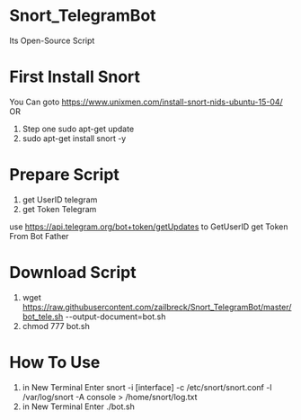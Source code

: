# Snort_TelegramBot
Its Open-Source Script


# First Install Snort
You Can goto https://www.unixmen.com/install-snort-nids-ubuntu-15-04/
OR
1. Step one sudo apt-get update
2. sudo apt-get install snort -y

# Prepare Script
1. get UserID telegram
2. get Token Telegram

use https://api.telegram.org/bot+token/getUpdates to GetUserID
get Token From Bot Father
  
# Download Script
1. wget https://raw.githubusercontent.com/zailbreck/Snort_TelegramBot/master/bot_tele.sh --output-document=bot.sh
2. chmod 777 bot.sh

# How To Use
1. in New Terminal Enter snort -i [interface] -c /etc/snort/snort.conf -l /var/log/snort -A console > /home/snort/log.txt
2. in New Terminal Enter ./bot.sh
